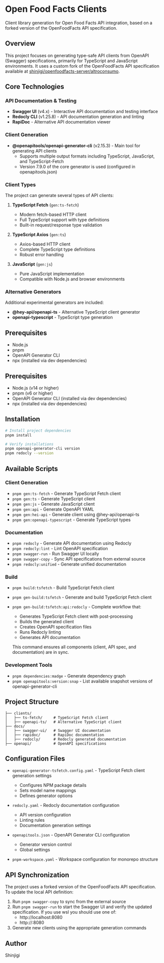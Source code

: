 # Open Food Facts Clients

Client library generation for Open Food Facts API integration, based on a forked version of the OpenFoodFacts API specification.

## Overview

This project focuses on generating type-safe API clients from OpenAPI (Swagger) specifications, primarily for TypeScript and JavaScript environments. It uses a custom fork of the OpenFoodFacts API specification available at [shinjigi/openfoodfacts-server/altroconsumo](https://github.com/shinjigi/openfoodfacts-server/tree/altroconsumo).

## Core Technologies

### API Documentation & Testing

- **Swagger UI** (v4.x) - Interactive API documentation and testing interface
- **Redocly CLI** (v1.25.8) - API documentation generation and linting
- **RapiDoc** - Alternative API documentation viewer

### Client Generation

- **@openapitools/openapi-generator-cli** (v2.15.3) - Main tool for generating API clients
  - Supports multiple output formats including TypeScript, JavaScript, and TypeScript-Fetch
  - Version 7.9.0 of the core generator is used (configured in openapitools.json)

### Client Types

The project can generate several types of API clients:

1. **TypeScript Fetch** (`gen:ts-fetch`)

   - Modern fetch-based HTTP client
   - Full TypeScript support with type definitions
   - Built-in request/response type validation

2. **TypeScript Axios** (`gen:ts`)

   - Axios-based HTTP client
   - Complete TypeScript type definitions
   - Robust error handling

3. **JavaScript** (`gen:js`)
   - Pure JavaScript implementation
   - Compatible with Node.js and browser environments

### Alternative Generators

Additional experimental generators are included:

- **@hey-api/openapi-ts** - Alternative TypeScript client generator
- **openapi-typescript** - TypeScript type generation

## Prerequisites

- Node.js
- pnpm
- OpenAPI Generator CLI
- npx (installed via dev dependencies)

## Prerequisites

- Node.js (v14 or higher)
- pnpm (v6 or higher)
- OpenAPI Generator CLI (installed via dev dependencies)
- npx (installed via dev dependencies)

## Installation

```bash
# Install project dependencies
pnpm install

# Verify installations
pnpm openapi-generator-cli version
pnpm redocly --version
```

## Available Scripts

### Client Generation

- `pnpm gen:ts-fetch` - Generate TypeScript Fetch client
- `pnpm gen:ts` - Generate TypeScript client
- `pnpm gen:js` - Generate JavaScript client
- `pnpm gen:api` - Generate OpenAPI YAML
- `pnpm gen:hei-api` - Generate client using @hey-api/openapi-ts
- `pnpm gen:openapi-typescript` - Generate TypeScript types

### Documentation

- `pnpm redocly` - Generate API documentation using Redocly
- `pnpm redocly:lint` - Lint OpenAPI specification
- `pnpm swagger-run` - Run Swagger UI locally
- `pnpm swagger-copy` - Sync API specifications from external source
- `pnpm redocly:unified` - Generate unified documentation

### Build

- `pnpm build:tsfetch` - Build TypeScript Fetch client
- `pnpm gen-build:tsfetch` - Generate and build TypeScript Fetch client
- `pnpm gen-build:tsfetch:api:redocly` - Complete workflow that:

  - Generates TypeScript Fetch client with post-processing
  - Builds the generated client
  - Creates OpenAPI specification files
  - Runs Redocly linting
  - Generates API documentation

  This command ensures all components (client, API spec, and documentation) are in sync.

### Development Tools

- `pnpm dependencies:madge` - Generate dependency graph
- `pnpm openapitools:version:snap` - List available snapshot versions of openapi-generator-cli

## Project Structure

```
├── clients/
│   ├── ts-fetch/     # TypeScript Fetch client
│   ├── openapi-ts/   # Alternative TypeScript client
├── docs/
│   ├── swagger-ui/   # Swagger UI documentation
│   ├── rapidoc/      # RapiDoc documentation
│   ├── redocly/      # Redocly generated documentation
├── openapi/          # OpenAPI specifications
```

## Configuration Files

- `openapi-generator-tsfetch.config.yaml` - TypeScript Fetch client generation settings

  - Configures NPM package details
  - Sets model name mappings
  - Defines generator options

- `redocly.yaml` - Redocly documentation configuration

  - API version configuration
  - Linting rules
  - Documentation generation settings

- `openapitools.json` - OpenAPI Generator CLI configuration

  - Generator version control
  - Global settings

- `pnpm-workspace.yaml` - Workspace configuration for monorepo structure

## API Synchronization

The project uses a forked version of the OpenFoodFacts API specification. To update the local API definition:

1. Run `pnpm swagger-copy` to sync from the external source
2. Run `pnpm swagger-run` to start the Swagger UI and verify the updated specification. If you use wsl you should use one of:
   - http://localhost:8080
   - http://<wsl-ip>:8080
3. Generate new clients using the appropriate generation commands

## Author

Shinjigi
